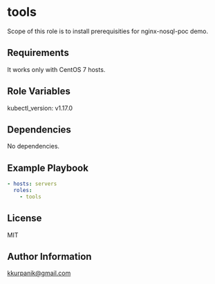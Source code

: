 tools
=========

Scope of this role is to install prerequisities for nginx-nosql-poc demo.

Requirements
------------

It works only with CentOS 7 hosts.

Role Variables
--------------

kubectl_version: v1.17.0

Dependencies
------------

No dependencies.

Example Playbook
----------------

``` yaml
- hosts: servers
  roles:
    - tools
```

License
-------

MIT

Author Information
------------------

kkurpanik@gmail.com
